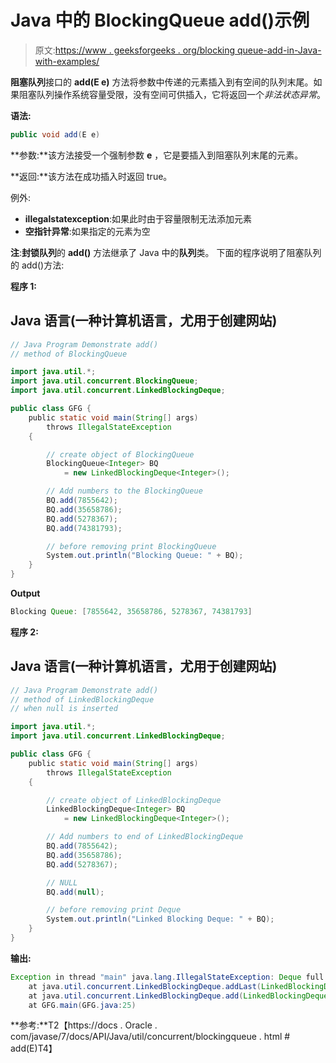 # Java 中的 BlockingQueue add()示例

> 原文:[https://www . geeksforgeeks . org/blocking queue-add-in-Java-with-examples/](https://www.geeksforgeeks.org/blockingqueue-add-in-java-with-examples/)

**阻塞队列**接口的 **add(E e)** 方法将参数中传递的元素插入到有空间的队列末尾。如果阻塞队列操作系统容量受限，没有空间可供插入，它将返回一个*非法状态异常*。

**语法:**

```java
public void add(E e)
```

**参数:**该方法接受一个强制参数 **e** ，它是要插入到阻塞队列末尾的元素。

**返回:**该方法在成功插入时返回 true。

例外:

*   **illegalstatexception**:如果此时由于容量限制无法添加元素
*   **空指针异常**:如果指定的元素为空

**注**:**封锁队列**的 **add()** 方法继承了 Java 中的**队列**类。
下面的程序说明了阻塞队列的 add()方法:

**程序 1:**

## Java 语言(一种计算机语言，尤用于创建网站)

```java
// Java Program Demonstrate add()
// method of BlockingQueue

import java.util.*;
import java.util.concurrent.BlockingQueue;
import java.util.concurrent.LinkedBlockingDeque;

public class GFG {
    public static void main(String[] args)
        throws IllegalStateException
    {

        // create object of BlockingQueue
        BlockingQueue<Integer> BQ
            = new LinkedBlockingDeque<Integer>();

        // Add numbers to the BlockingQueue
        BQ.add(7855642);
        BQ.add(35658786);
        BQ.add(5278367);
        BQ.add(74381793);

        // before removing print BlockingQueue
        System.out.println("Blocking Queue: " + BQ);
    }
}
```

**Output**

```java
Blocking Queue: [7855642, 35658786, 5278367, 74381793]

```

**程序 2:**

## Java 语言(一种计算机语言，尤用于创建网站)

```java
// Java Program Demonstrate add()
// method of LinkedBlockingDeque
// when null is inserted

import java.util.*;
import java.util.concurrent.LinkedBlockingDeque;

public class GFG {
    public static void main(String[] args)
        throws IllegalStateException
    {

        // create object of LinkedBlockingDeque
        LinkedBlockingDeque<Integer> BQ
            = new LinkedBlockingDeque<Integer>();

        // Add numbers to end of LinkedBlockingDeque
        BQ.add(7855642);
        BQ.add(35658786);
        BQ.add(5278367);

        // NULL
        BQ.add(null);

        // before removing print Deque
        System.out.println("Linked Blocking Deque: " + BQ);
    }
}
```

**输出:**

```java
Exception in thread "main" java.lang.IllegalStateException: Deque full
    at java.util.concurrent.LinkedBlockingDeque.addLast(LinkedBlockingDeque.java:335)
    at java.util.concurrent.LinkedBlockingDeque.add(LinkedBlockingDeque.java:633)
    at GFG.main(GFG.java:25)
```

**参考:**T2【https://docs . Oracle . com/javase/7/docs/API/Java/util/concurrent/blockingqueue . html # add(E)T4】